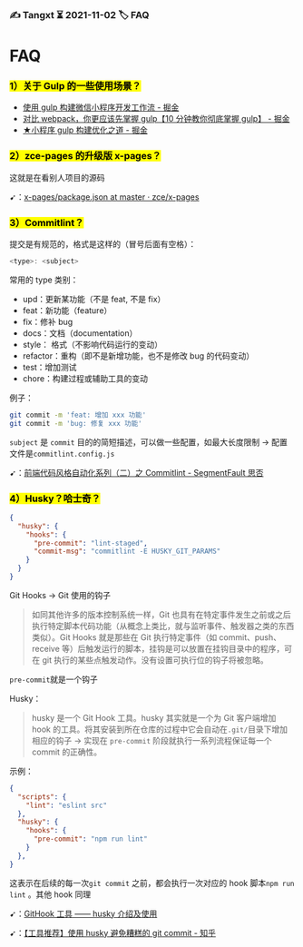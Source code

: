 ### ✍️ Tangxt ⏳ 2021-11-02 🏷️ FAQ

# FAQ

### <mark>1）关于 Gulp 的一些使用场景？</mark>

- [使用 gulp 构建微信小程序开发工作流 - 掘金](https://juejin.cn/post/6844904100849680398)
- [对比 webpack，你更应该先掌握 gulp【10 分钟教你彻底掌握 gulp】 - 掘金](https://juejin.cn/post/6917069979913289736)
- [★小程序 gulp 构建优化之道 - 掘金](https://juejin.cn/post/6937944767548358693)

### <mark>2）zce-pages 的升级版 x-pages？</mark>

这就是在看别人项目的源码

➹：[x-pages/package.json at master · zce/x-pages](https://github.com/zce/x-pages/blob/master/package.json)

### <mark>3）Commitlint？</mark>

提交是有规范的，格式是这样的（冒号后面有空格）：

``` js
<type>: <subject>
```

常用的 type 类别：
* upd：更新某功能（不是 feat, 不是 fix）
* feat：新功能（feature）
* fix：修补 bug
* docs：文档（documentation）
* style： 格式（不影响代码运行的变动）
* refactor：重构（即不是新增功能，也不是修改 bug 的代码变动）
* test：增加测试
* chore：构建过程或辅助工具的变动

例子：

``` bash
git commit -m 'feat: 增加 xxx 功能'
git commit -m 'bug: 修复 xxx 功能'
```

`subject` 是 `commit` 目的的简短描述，可以做一些配置，如最大长度限制 -> 配置文件是`commitlint.config.js`

➹：[前端代码风格自动化系列（二）之 Commitlint - SegmentFault 思否](https://segmentfault.com/a/1190000017790694)

### <mark>4）Husky？哈士奇？</mark>

``` json
{
  "husky": {
    "hooks": {
      "pre-commit": "lint-staged",
      "commit-msg": "commitlint -E HUSKY_GIT_PARAMS"
    }
  }
}
```

Git Hooks -> Git 使用的钩子

> 如同其他许多的版本控制系统一样，Git 也具有在特定事件发生之前或之后执行特定脚本代码功能（从概念上类比，就与监听事件、触发器之类的东西类似）。Git Hooks 就是那些在 Git 执行特定事件（如 commit、push、receive 等）后触发运行的脚本，挂钩是可以放置在挂钩目录中的程序，可在 git 执行的某些点触发动作。没有设置可执行位的钩子将被忽略。

`pre-commit`就是一个钩子

Husky：

> husky 是一个 Git Hook 工具。husky 其实就是一个为 Git 客户端增加 hook 的工具。将其安装到所在仓库的过程中它会自动在`.git/`目录下增加相应的钩子 -> 实现在 `pre-commit` 阶段就执行一系列流程保证每一个 commit 的正确性。

示例：

``` json
{
  "scripts": {
    "lint": "eslint src"
  },
  "husky": {
    "hooks": {
      "pre-commit": "npm run lint"
    }
  },
}
```

这表示在后续的每一次`git commit` 之前，都会执行一次对应的 hook 脚本`npm run lint` 。其他 hook 同理

➹：[GitHook 工具 —— husky 介绍及使用](https://www.cnblogs.com/jiaoshou/p/12222665.html)

➹：[【工具推荐】使用 husky 避免糟糕的 git commit - 知乎](https://zhuanlan.zhihu.com/p/35913229)